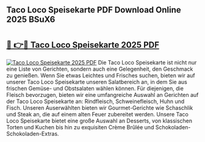 ## Taco Loco Speisekarte PDF Download Online 2025 BSuX6

# <h2><a href="http://gccb6o6.nevu.top/?p=Taco+Loco+Speisekarte">🔗 👉🔴 Taco Loco Speisekarte 2025 PDF</a></h2>

[![Taco Loco Speisekarte 2025 PDF](https://i.imgur.com/dBaPXMq.png)](http://gccb6o6.nevu.top/?p=Taco+Loco+Speisekarte)
Die Taco Loco Speisekarte ist nicht nur eine Liste von Gerichten, sondern auch eine Gelegenheit, den Geschmack zu genießen. Wenn Sie etwas Leichtes und Frisches suchen, bieten wir auf unserer Taco Loco Speisekarte unseren Salatbereich an, in dem Sie aus frischen Gemüse- und Obstsalaten wählen können. Für diejenigen, die Fleisch bevorzugen, bieten wir eine umfangreiche Auswahl an Gerichten auf der Taco Loco Speisekarte an: Rindfleisch, Schweinefleisch, Huhn und Fisch. Unseren Auserwählten bieten wir Gourmet-Gerichte wie Schaschlik und Steak an, die auf einem alten Feuer zubereitet werden. Unsere Taco Loco Speisekarte bietet eine große Auswahl an Desserts, von klassischen Torten und Kuchen bis hin zu exquisiten Crème Brûlée und Schokoladen-Schokoladen-Extras.
